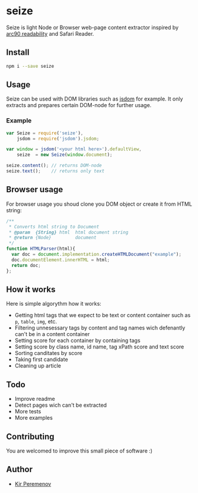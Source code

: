 # seize

<!-- ## [по-русски](./readme.ru.md) -->

Seize is light Node or Browser web-page content extractor inspired by [arc90 readability](http://www.arc90.com/work/readability/) and Safari Reader.

## Install

```bash
npm i --save seize
```

## Usage

Seize can be used with DOM libraries such as [jsdom](https://github.com/tmpvar/jsdom) for example. It only extracts and prepares certain DOM-node for further usage.

### Example

```javascript
var Seize = require('seize'),
    jsdom = require('jsdom').jsdom;

var window = jsdom('<your html here>').defaultView,
    seize  = new Seize(window.document);

seize.content(); // returns DOM-node
seize.text();    // returns only text
```


## Browser usage

For browser usage you shoud clone you DOM object or create it from HTML string:

```javascript
/**
 * Converts html string to Document
 * @param  {String} html  html document string
 * @return {Node}         document
 */
function HTMLParser(html){
  var doc = document.implementation.createHTMLDocument("example");
  doc.documentElement.innerHTML = html;
  return doc;
};
```

## How it works

Here is simple algorythm how it works:

* Getting html tags that we expect to be text or content container such as `p`, `table`, `img`, etc.
* Filtering unnesessary tags by content and tag names wich defenantly can't be in a content container
* Setting score for each container by containing tags
* Setting score by class name, id name, tag xPath score and text score
* Sorting canditates by score
* Taking first candidate
* Cleaning up article

## Todo

- Improve readme
- Detect pages wich can't be extracted
- More tests
- More examples

## Contributing

You are welcomed to improve this small piece of software :)

## Author

- [Kir Peremenov](mailto:kirill@peremenov.com)
